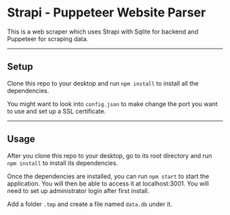 Strapi - Puppeteer Website Parser
============
This is a web scraper which uses Strapi with Sqlite for backend and Puppeteer for scraping data.

---
## Setup
Clone this repo to your desktop and run `npm install` to install all the dependencies.

You might want to look into `config.json` to make change the port you want to use and set up a SSL certificate.

---

## Usage
After you clone this repo to your desktop, go to its root directory and run `npm install` to install its dependencies.

Once the dependencies are installed, you can run  `npm start` to start the application. You will then be able to access it at localhost:3001. You will need to set up administrator login after first install. 

Add a folder `.tmp` and create a file named `data.db` under it.
